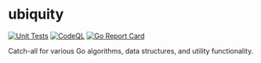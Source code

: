 # ubiquity

[![Unit Tests](https://github.com/TannerKvarfordt/ubiquity/actions/workflows/unit-tests.yml/badge.svg)](https://github.com/TannerKvarfordt/ubiquity/actions/workflows/unit-tests.yml)
[![CodeQL](https://github.com/TannerKvarfordt/ubiquity/actions/workflows/codeql-analysis.yml/badge.svg)](https://github.com/TannerKvarfordt/ubiquity/actions/workflows/codeql-analysis.yml)
[![Go Report Card](https://github.com/TannerKvarfordt/ubiquity/actions/workflows/report_card.yml/badge.svg)](https://github.com/TannerKvarfordt/ubiquity/actions/workflows/report_card.yml)

Catch-all for various Go algorithms, data structures, and utility functionality.
